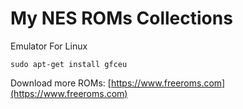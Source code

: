 # My NES ROMs Collections
Emulator For Linux
```
sudo apt-get install gfceu
```
Download more ROMs: [https://www.freeroms.com](https://www.freeroms.com)
